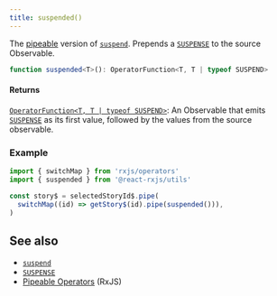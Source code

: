 ```yaml
---
title: suspended()
---
```


The [pipeable] version of [`suspend`]. Prepends a [`SUSPENSE`] to the source Observable.

```ts
function suspended<T>(): OperatorFunction<T, T | typeof SUSPEND>
```

#### Returns

[`OperatorFunction<T, T | typeof SUSPEND>`][OperatorFunction]: An Observable that emits [`SUSPENSE`] 
as its first value, followed by the values from the source observable.

### Example

```ts
import { switchMap } from 'rxjs/operators'
import { suspended } from '@react-rxjs/utils'

const story$ = selectedStoryId$.pipe(
  switchMap((id) => getStory$(id).pipe(suspended())),
)
```

## See also
* [`suspend`]
* [`SUSPENSE`]
* [Pipeable Operators][pipeable] (RxJS)

[`suspend`]: suspend
[`SUSPENSE`]: ../core/suspense
[pipeable]: https://rxjs.dev/guide/v6/pipeable-operators
[OperatorFunction]: https://rxjs-dev.firebaseapp.com/api/index/interface/OperatorFunction